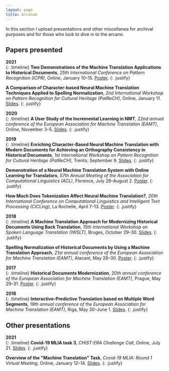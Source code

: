 ```yaml
---
layout: page
title: Arcanum
---
```


In this section I upload presentations and other miscellanea for archival purposes and for those who look to dive in to the arcane.

## Papers presented
**2021** <br />
{: .timeline}
**Two Demonstrations of the Machine Translation Applications to Historical Documents**, *25th International Conference on Pattern Recognition (ICPR)*, Online, January 10–15. [Poster](presentations/ICPR2020.pdf).
{: .justify}

**A Comparison of Character-based Neural Machine Translation Techniques Applied to Spelling Normalization**, *2nd International Workshop on Pattern Recognition for Cultural Heritage (PatReCH)*, Online, January 11. [Slides](presentations/PatReCH2020.pdf).
{: .justify}

**2020** <br />
{: .timeline}
**A User Study of the Incremental Learning in NMT**, *22nd annual conference of the European Association for Machine Translation (EAMT)*, Online, November 3–5. [Slides](presentations/EAMT2020.pdf).
{: .justify}

**2019** <br />
{: .timeline}
**Enriching Character-Based Neural Machine Translation with Modern Documents for Achieving an Orthography Consistency in Historical Documents**, *1st International Workshop on Pattern Recognition for Cultural Heritage (PatReCH)*, Trento, September 9. [Slides](presentations/PatReCH2019.pdf).
{: .justify}

**Demonstration of a Neural Machine Translation System with Online Learning for Translators**, *57th Annual Meeting of the Association for Computational Linguistics (ACL)*, Florence, July 28–August 2. [Poster](presentations/ACL2019.pdf).
{: .justify}

**How Much Does Tokenization Affect Neural Machine Translation?**, *20th International Conference on Computational Linguistics and Intelligent Text Processing (CICLing)*, La Rochelle, April 7–13. [Poster](presentations/CICLing2019.pdf).
{: .justify}

**2018** <br />
{: .timeline}
**A Machine Translation Approach for Modernizing Historical Documents Using Back Translation**, *15th International Workshop on Spoken Language Translation (IWSLT)*, Bruges, October 29–30. [Slides](presentations/IWSLT2018.pdf).
{: .justify}

**Spelling Normalization of Historical Documents by Using a Machine Translation Approach**, *21st annual conference of the European Association for Machine Translation (EAMT)*, Alacant, May 28–30. [Poster](presentations/EAMT2018.pdf).
{: .justify}

**2017** <br />
{: .timeline}
**Historical Documents Modernization**, *20th annual conference of the European Association for Machine Translation (EAMT)*, Prague, May 29–31. [Poster](presentations/EAMT2017.pdf).
{: .justify}

**2016** <br />
{: .timeline}
**Interactive-Predictive Translation based on Multiple Word Segments**, *19th annual conference of the European Association for Machine Translation (EAMT)*, Riga, May 30–June 1. [Slides](presentations/EAMT2016.pdf).
{: .justify}

## Other presentations
**2021** <br />
{: .timeline}
**Covid-19 MLIA task 3**, *CHIST-ERA Challenge Call*, Online, July 21. [Slides](presentations/CHIST-ERA2021.pdf).
{: .justify}

**Overview of the "Machine Translation" Task**, *Covid-19 MLIA: Round 1 Virtual Meeting*, Online, January 12–14. [Slides](presentations/COVID19MLIA2021.pdf).
{: .justify}
